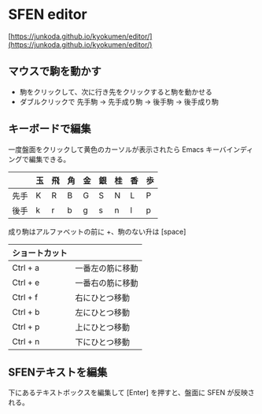 SFEN editor
============


[https://junkoda.github.io/kyokumen/editor/](https://junkoda.github.io/kyokumen/editor/)

## マウスで駒を動かす

- 駒をクリックして、次に行き先をクリックすると駒を動かせる
- ダブルクリックで 先手駒 → 先手成り駒 → 後手駒 → 後手成り駒

## キーボードで編集

一度盤面をクリックして黄色のカーソルが表示されたら Emacs キーバインディングで編集できる。

|     | 玉 | 飛 | 角 | 金 | 銀 | 桂 | 香 | 歩 | 
| --- | --- | --- | --- | --- | --- | --- | --- | --- | 
| 先手 | K | R | B | G | S | N | L | P |
| 後手 | k | r | b | g | s | n | l | p |

成り駒はアルファベットの前に +、駒のない升は [space]

|ショートカット|     |
|------------| ----|
|Ctrl + a | 一番左の筋に移動 |
|Ctrl + e | 一番右の筋に移動 |
|Ctrl + f | 右にひとつ移動 |
|Ctrl + b | 左にひとつ移動 |
|Ctrl + p | 上にひとつ移動 |
|Ctrl + n | 下にひとつ移動 |

## SFENテキストを編集

下にあるテキストボックスを編集して [Enter] を押すと、盤面に SFEN が反映される。


